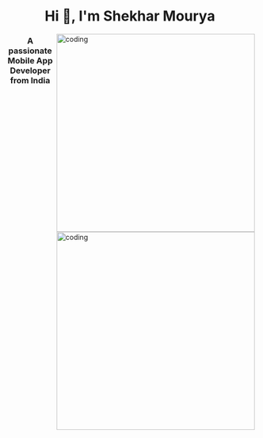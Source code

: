 <h1 align="center">Hi 👋, I'm Shekhar Mourya</h1>
<img align="right" alt="coding" width="400" src="https://miro.medium.com/v2/resize:fit:1360/1*zVnWJtyGOX_kUIDm6ccCfQ.gif" />
<h3 align="center">A passionate Mobile App Developer from India</h3>
<img align="right" alt="coding" width="400" src="D:\raw\p1.png" />
